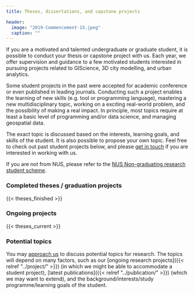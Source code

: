 ```yaml
---
title: Theses, dissertations, and capstone projects

header:
  image: "2019-Commencement-15.jpeg"
  caption: ""
---
```


If you are a motivated and talented undergraduate or graduate student, it is possible to conduct your thesis or capstone project with us.
Each year, we offer supervision and guidance to a few motivated students interested in pursuing projects related to GIScience, 3D city modelling, and urban analytics.

Some student projects in the past were accepted for academic conference or even published in leading journals.
Conducting such a project enables the learning of new skills (e.g. tool or programming language), mastering a new multidisciplinary topic, working on a exciting real-world problem, and the possibility of making a real impact.
In principle, most topics require at least a basic level of programming and/or data science, and managing geospatial data.

The exact topic is discussed based on the interests, learning goals, and skills of the student.
It is also possible to propose your own topic. Feel free to check out past student projects below, and please [get in touch](/#contact) if you are interested in working with us.

If you are not from NUS, please refer to the [NUS Non-graduating research student scheme](http://www.nus.edu.sg/registrar/academic-information-policies/non-graduating).

### Completed theses / graduation projects

{{< theses_finished >}}

### Ongoing projects

{{< theses_current >}}

### Potential topics

You may [approach us](/#contact) to discuss potential topics for research.
The topics will depend on many factors, such as our [ongoing research projects]({{< relref "../project/" >}}) (in which we might be able to accommodate a student project), [latest publications]({{< relref "../publication/" >}}) (which we may want to extend), and the background/interests/study programme/learning goals of the student.